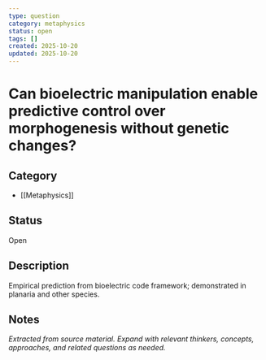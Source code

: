 ```yaml
---
type: question
category: metaphysics
status: open
tags: []
created: 2025-10-20
updated: 2025-10-20
---
```


# Can bioelectric manipulation enable predictive control over morphogenesis without genetic changes?

## Category

- [[Metaphysics]]

## Status

Open

## Description

Empirical prediction from bioelectric code framework; demonstrated in planaria and other species.

## Notes

*Extracted from source material. Expand with relevant thinkers, concepts, approaches, and related questions as needed.*
